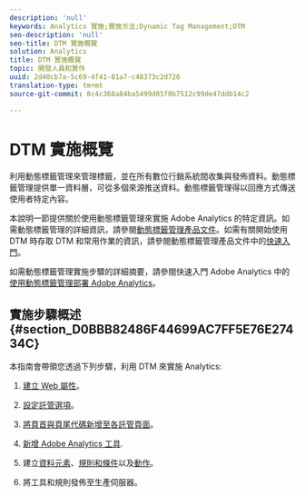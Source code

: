 ```yaml
---
description: 'null'
keywords: Analytics 實施;實施方法;Dynamic Tag Management;DTM
seo-description: 'null'
seo-title: DTM 實施概覽
solution: Analytics
title: DTM 實施概覽
topic: 開發人員和實作
uuid: 2d40cb7a-5c69-4f41-81a7-c48373c2d720
translation-type: tm+mt
source-git-commit: 8c4c368a84ba5499d85f0b7512c99de47ddb14c2

---
```



# DTM 實施概覽

利用動態標籤管理來管理標籤，並在所有數位行銷系統間收集與發佈資料。動態標籤管理提供單一資料層，可從多個來源推送資料。動態標籤管理得以回應方式傳送使用者特定內容。

本說明一節提供關於使用動態標籤管理來實施 Adobe Analytics 的特定資訊。如需動態標籤管理的詳細資訊，請參閱[動態標籤管理產品文件](https://marketing.adobe.com/resources/help/en_US/dtm/)。如需有關開始使用 DTM 時存取 DTM 和常用作業的資訊，請參閱動態標籤管理產品文件中的[快速入門](https://marketing.adobe.com/resources/help/en_US/dtm/get_started.html)。

如需動態標籤管理實施步驟的詳細摘要，請參閱快速入門 Adobe Analytics 中的[使用動態標籤管理部署 Adobe Analytics](https://marketing.adobe.com/resources/help/en_US/analytics/getting-started/add-adobe-analytics-dtm-tool.html)。

## 實施步驟概述 {#section_D0BBB82486F44699AC7FF5E76E27434C}

本指南會帶領您透過下列步驟，利用 DTM 來實施 Analytics:

1. [建立 Web 屬性](/help/implement/c-implement-with-dtm/t-create-web-property.md)。
1. [設定託管選項](/help/implement/c-implement-with-dtm/t-configure-hosting.md)。
1. [將頁首與頁尾代碼新增至各託管頁面](/help/implement/c-implement-with-dtm/c-headers-footers/t-header-footer-code.md)。
1. [新增 Adobe Analytics 工具](/help/implement/c-implement-with-dtm/c-aa-tool/analytics-dtm.md).
1. 建立[資料元素](/help/implement/c-implement-with-dtm/t-data-element.md)、[規則和條件](/help/implement/c-implement-with-dtm/c-rules/t-rules-create.md)以及[動作](/help/implement/c-implement-with-dtm/c-rules/t-rules-actions.md)。

1. 將工具和規則發佈至生產伺服器。


